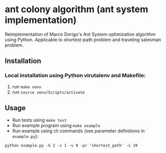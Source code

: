 # ant colony algorithm (ant system implementation)

Reimplementation of Marco Dorigo's Ant System optimization algorithm using Python. Applicable to shortest-path problem and traveling salesman problem. 

## Installation

### Local installation using Python virutalenv and Makefile:

1. run `make venv`
2. run `source venv/Scripts/activate`

## Usage

- Run tests using `make test`
- Run example program using `make example`
- Run example using cli commands (see parameter definitions in `example.py`):
```
python example.py -k 2 -c 1 -v 9 -pr 'shortest_path' -s 19
```

